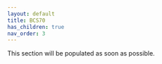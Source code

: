 ```yaml
---
layout: default
title: BCS70
has_children: true
nav_order: 3
---
```


This section will be populated as soon as possible.